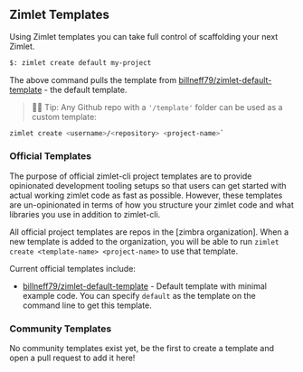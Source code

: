 ## Zimlet Templates

Using Zimlet templates you can take full control of scaffolding your next Zimlet.

```sh
$: zimlet create default my-project
```

The above command pulls the template from [billneff79/zimlet-default-template](https://github.com/billneff79/zimlet-default-template) - the default template.

> :tipping_hand_woman: Tip: Any Github repo with a `'/template'` folder can be used as a custom template: 

```sh
zimlet create <username>/<repository> <project-name>`
```

### Official Templates

The purpose of official zimlet-cli project templates are to provide opinionated development tooling setups so that users can get started with actual working zimlet code as fast as possible. However, these templates are un-opinionated in terms of how you structure your zimlet code and what libraries you use in addition to zimlet-cli.

All official project templates are repos in the [zimbra organization]. When a new template is added to the organization, you will be able to run `zimlet create <template-name> <project-name>` to use that template.

Current official templates include:

- [billneff79/zimlet-default-template](https://github.com/billneff79/zimlet-default-template) - Default template with minimal example code.  You can specify `default` as the template on the command line to get this template.

### Community Templates

No community templates exist yet, be the first to create a template and open a pull request to add it here!
